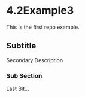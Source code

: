 # 4.2Example3
This is the first repo example.
## Subtitle
Secondary Description
### Sub Section
Last Bit...
